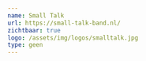 ```yaml
---
name: Small Talk
url: https://small-talk-band.nl/
zichtbaar: true
logo: /assets/img/logos/smalltalk.jpg
type: geen
---
```


